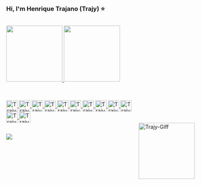 ### Hi, I'm Henrique Trajano (Trajy) ⭐
<!--
**Trajy/Trajy** is a ✨ _special_ ✨ repository because its `README.md` (this file) appears on your GitHub profile.
-->
##
<div>
 <a href="https://github.com/Trajy">
 <img height="150em" src="https://github-readme-stats.vercel.app/api?username=Trajy&show_icons=true&theme=react&include_all_commits=true&count_private=true"/>
 <img height="150em" src="https://github-readme-stats.vercel.app/api/top-langs/?username=Trajy&layout=compact&langs_count=7&theme=react"/>
</div>
  
##
  
<div style="display: inline_block"><br>
  <img align="center" alt="Trajy-Java" height="30" src="https://cdn.jsdelivr.net/gh/devicons/devicon/icons/java/java-plain-wordmark.svg">
  <img align="center" alt="Trajy-Kotlin" height="30" src="https://cdn.jsdelivr.net/gh/devicons/devicon/icons/kotlin/kotlin-original.svg">
  <img align="center" alt="Trajy-Android" height="30" src="https://cdn.jsdelivr.net/gh/devicons/devicon/icons/android/android-original.svg">
  <img align="center" alt="Trajy-Phyton" height="30" src="https://cdn.jsdelivr.net/gh/devicons/devicon/icons/python/python-original.svg">
  <img align="center" alt="Trajy-C++" height="30" src="https://cdn.jsdelivr.net/gh/devicons/devicon/icons/cplusplus/cplusplus-original.svg">
  <img align="center" alt="Trajy-Typescript" height="30" src="https://cdn.jsdelivr.net/gh/devicons/devicon/icons/typescript/typescript-original.svg" />
  <img align="center" alt="Trajy-Javascript" height="30" src="https://cdn.jsdelivr.net/gh/devicons/devicon/icons/javascript/javascript-original.svg" />
  <img align="center" alt="Trajy-HTML" height="30" src="https://cdn.jsdelivr.net/gh/devicons/devicon/icons/html5/html5-original.svg">
  <img align="center" alt="Trajy-CSS" height="30" src="https://cdn.jsdelivr.net/gh/devicons/devicon/icons/css3/css3-original.svg" />
  <img align="center" alt="Trajy-Arduino" height="30" src="https://cdn.jsdelivr.net/gh/devicons/devicon/icons/arduino/arduino-original.svg">
  <br>
  <img align="center" alt="Trajy-Angular" height="30" src="https://cdn.jsdelivr.net/gh/devicons/devicon/icons/angularjs/angularjs-plain.svg" />
  <img align="center" alt="Trajy-Spring" height="30" src="https://cdn.jsdelivr.net/gh/devicons/devicon/icons/spring/spring-original.svg">
 </div>
 
 <div style="display: inline_block">
   <img align="right" alt="Trajy-Giff" height="150" width="150" src="https://1.bp.blogspot.com/--SpiFL8s8LI/XNHTUSpFQ0I/AAAAAAAAS80/E7VOY9KRLiAALhHw20izR7kBj-YMNYMIQCLcBGAs/s1600/tenor.gif">
 </div>
  
  
 ##
  
<div> 
  <a href="https://www.linkedin.com/in/henrique-trajano-135263149/" target="_blank"><img src="https://img.shields.io/badge/LinkedIn-0077B5?style=for-the-badge&logo=linkedin&logoColor=white" target="_blank"></a>
 
</div>
